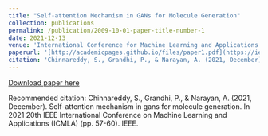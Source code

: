 ```yaml
---
title: "Self-attention Mechanism in GANs for Molecule Generation"
collection: publications
permalink: /publication/2009-10-01-paper-title-number-1
date: 2021-12-13
venue: 'International Conference for Machine Learning and Applications (ICMLA 2021)'
paperurl: '[http://academicpages.github.io/files/paper1.pdf](https://ieeexplore.ieee.org/abstract/document/9680241)'
citation: 'Chinnareddy, S., Grandhi, P., & Narayan, A. (2021, December). Self-attention mechanism in gans for molecule generation. In 2021 20th IEEE International Conference on Machine Learning and Applications (ICMLA) (pp. 57-60). IEEE.'
---
```


[Download paper here]([http://academicpages.github.io/files/paper1.pdf](https://ieeexplore.ieee.org/abstract/document/9680241))

Recommended citation: Chinnareddy, S., Grandhi, P., & Narayan, A. (2021, December). Self-attention mechanism in gans for molecule generation. In 2021 20th IEEE International Conference on Machine Learning and Applications (ICMLA) (pp. 57-60). IEEE.
